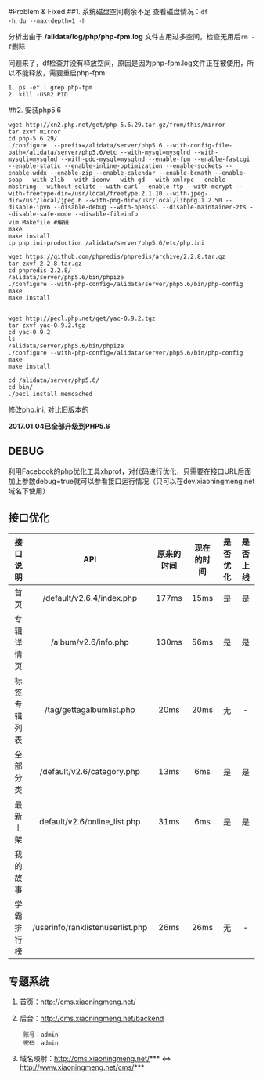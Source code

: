#Problem & Fixed
##1. 系统磁盘空间剩余不足
查看磁盘情况：<code>df -h</code>, <code>du --max-depth=1 -h</code>

分析出由于 **/alidata/log/php/php-fpm.log** 文件占用过多空间，检查无用后<code>rm -f</code>删除

问题来了，df检查并没有释放空间，原因是因为php-fpm.log文件正在被使用，所以不能释放，需要重启php-fpm: 

    1. ps -ef | grep php-fpm
    2. kill -USR2 PID

##2. 安装php5.6
```shell
wget http://cn2.php.net/get/php-5.6.29.tar.gz/from/this/mirror
tar zxvf mirror
cd php-5.6.29/
./configure  --prefix=/alidata/server/php5.6 --with-config-file-path=/alidata/server/php5.6/etc --with-mysql=mysqlnd --with-mysqli=mysqlnd --with-pdo-mysql=mysqlnd --enable-fpm --enable-fastcgi --enable-static --enable-inline-optimization --enable-sockets --enable-wddx --enable-zip --enable-calendar --enable-bcmath --enable-soap --with-zlib --with-iconv --with-gd --with-xmlrpc --enable-mbstring --without-sqlite --with-curl --enable-ftp --with-mcrypt --with-freetype-dir=/usr/local/freetype.2.1.10 --with-jpeg-dir=/usr/local/jpeg.6 --with-png-dir=/usr/local/libpng.1.2.50 --disable-ipv6 --disable-debug --with-openssl --disable-maintainer-zts --disable-safe-mode --disable-fileinfo
vim Makefile #编辑
make
make install
cp php.ini-production /alidata/server/php5.6/etc/php.ini

wget https://github.com/phpredis/phpredis/archive/2.2.8.tar.gz
tar zxvf 2.2.8.tar.gz 
cd phpredis-2.2.8/
/alidata/server/php5.6/bin/phpize 
./configure --with-php-config=/alidata/server/php5.6/bin/php-config 
make
make install


wget http://pecl.php.net/get/yac-0.9.2.tgz
tar zxvf yac-0.9.2.tgz 
cd yac-0.9.2
ls
/alidata/server/php5.6/bin/phpize 
./configure --with-php-config=/alidata/server/php5.6/bin/php-config 
make
make install

cd /alidata/server/php5.6/
cd bin/
./pecl install memcached
```
修改php.ini, 对比旧版本的

**2017.01.04已全部升级到PHP5.6**

## DEBUG
利用Facebook的php优化工具xhprof，对代码进行优化，只需要在接口URL后面加上参数debug=true就可以参看接口运行情况（只可以在dev.xiaoningmeng.net域名下使用）

## 接口优化
| 接口说明   | API  | 原来的时间    | 现在的时间    | 是否优化  | 是否上线 |
| :--------:   | :-----:  | :----:  | :-----:  | :----:  | :----:  |
| 首页|	/default/v2.6.4/index.php|	177ms|	15ms|	是|	是
| 专辑详情页 |	/album/v2.6/info.php	|130ms	|56ms	|是	|是|
| 标签专辑列表 |	/tag/gettagalbumlist.php	|20ms	|20ms	|无	|-|
| 全部分类 |	/default/v2.6/category.php	|13ms	|6ms	|是	|是|
| 最新上架 |	default/v2.6/online_list.php	|31ms	|6ms	|是	|是|
| 我的故事 |					
| 学霸排行榜 |	/userinfo/ranklistenuserlist.php	|26ms	|26ms	|无	|-|

## 专题系统
1. 首页：http://cms.xiaoningmeng.net/
2. 后台：http://cms.xiaoningmeng.net/backend 
        
        账号：admin 
        密码：admin

3. 域名映射：http://cms.xiaoningmeng.net/*** <=> http://www.xiaoningmeng.net/cms/***